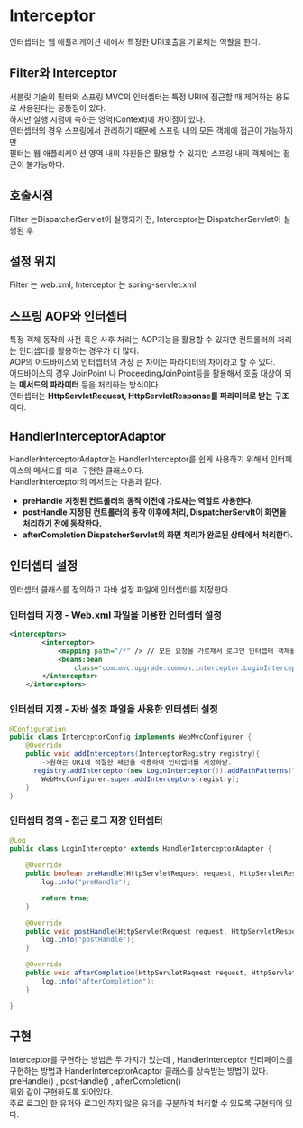 # Interceptor   
인터셉터는 웹 애플리케이션 내에서 특정한 URI호출을 가로채는 역할을 한다. 

## Filter와 Interceptor

서블릿 기술의 필터와 스프링 MVC의 인터셉터는 특정 URI에 접근할 때 제어하는 용도로 사용된다는 공통점이 있다.   
하지만 실행 시점에 속하는 영역(Context)에 차이점이 있다.   
인터셉터의 경우 스프링에서 관리하기 때문에 스프링 내의 모든 객체에 접근이 가능하지만   
필터는 웹 애플리케이션 영역 내의 자원들은 활용할 수 있지만 스프링 내의 객체에는 접근이 불가능하다.    

## 호출시점

Filter 는DispatcherServlet이 실행되기 전, Interceptor는 DispatcherServlet이 실행된 후

## 설정 위치

Filter 는 web.xml, Interceptor 는 spring-servlet.xml

## 스프링 AOP와 인터셉터

특정 객체 동작의 사전 혹은 사후 처리는 AOP기능을 활용할 수 있지만 컨트롤러의 처리는 인터셉터를 활용하는 경우가 더 많다.    
AOP의 어드바이스와 인터셉터의 가장 큰 차이는 파라미터의 차이라고 할 수 있다.   
어드바이스의 경우 JoinPoint 나 ProceedingJoinPoint등을 활용해서 호출 대상이 되는 **메서드의 파라미터** 등을 처리하는 방식이다.   
인터셉터는 **HttpServletRequest, HttpServletResponse를 파라미터로 받는 구조**이다. 

## HandlerInterceptorAdaptor

HandlerInterceptorAdaptor는 HandlerInterceptor를 쉽게 사용하기 위해서 인터페이스의 메서드를 미리 구현한 클래스이다.   
HandlerInterceptor의 메서드는 다음과 같다.    

- **preHandle**
**지정된 컨트롤러의 동작 이전에 가로채는 역할로 사용한다.**
- **postHandle**
**지정된 컨트롤러의 동작 이후에 처리,  DispatcherServlt이 화면을 처리하기 전에 동작한다.**
- **afterCompletion**
**DispatcherServlet의 화면 처리가 완료된 상태에서 처리한다.**

## 인터셉터 설정

인터셉터 클래스를 정의하고 자바 설정 파일에 인터셉터를 지정한다.   

### 인터셉터 지정 - Web.xml 파일을 이용한 인터셉터 설정

```xml
<interceptors>
		<interceptor>
			<mapping path="/*" /> // 모든 요청을 가로채서 로그인 인터셉터 객체를 실행하겠다. 
			<beans:bean
				class="com.mvc.upgrade.common.interceptor.LoginInterceptor" />
		</interceptor>
	</interceptors>
```

### 인터셉터 지정 - 자바 설정 파일을 사용한 인터셉터 설정

```java
@Configuration
public class InterceptorConfig implements WebMvcConfigurer {
	@Override
	public void addInterceptors(InterceptorRegistry registry){
		->원하는 URI에 적절한 패턴을 적용하여 인터셉터를 지정하낟. 
	  registry.addInterceptor(new LoginInterceptor()).addPathPatterns("/login");
		WebMvcConfigurer.super.addInterceptors(registry);
	}
}
```

### 인터셉터 정의 - 접근 로그 저장 인터셉터

```java
@Log
public class LoginInterceptor extends HandlerInterceptorAdapter {
	
	@Override
	public boolean preHandle(HttpServletRequest request, HttpServletResponse response, Object handler) throws Exception {
		log.info("preHandle");

		return true;
	}

	@Override
	public void postHandle(HttpServletRequest request, HttpServletResponse response, Object handler, ModelAndView modelAndView) throws Exception {
		log.info("postHandle");
	}

	@Override
	public void afterCompletion(HttpServletRequest request, HttpServletResponse response, Object handler, Exception ex) throws Exception {
		log.info("afterCompletion");
	}

}
```

## 구현

Interceptor를 구현하는 방법은 두 가지가 있는데 , HandlerInterceptor 인터페이스를 구현하는 방법과 HanderInterceptorAdaptor 클래스를 상속받는 방법이 있다.   
 preHandle() , postHandle() , afterCompletion()   
위와 같이 구현하도록 되어있다.    
주로 로그인 한 유저와 로그인 하지 않은 유저를 구분하여 처리할 수 있도록 구현되어 있다.